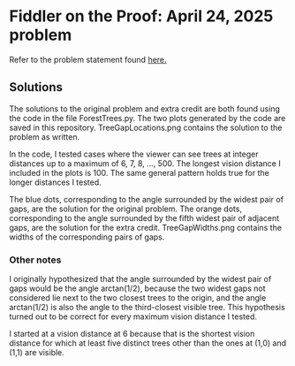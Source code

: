 # Fiddler on the Proof: April 24, 2025 problem

Refer to the problem statement found [here.](https://thefiddler.substack.com/p/can-you-see-between-the-trees)

## Solutions

The solutions to the original problem and extra credit are both found
using the code in the file ForestTrees.py.
The two plots generated by the code are saved in this repository.
TreeGapLocations.png contains the solution to the problem as written.

In the code, I tested cases where the viewer can see trees at integer distances
up to a maximum of 6, 7, 8, ..., 500.
The longest vision distance I included in the plots is 100.
The same general pattern holds true for the longer distances I tested.

The blue dots, corresponding to the angle surrounded by the widest pair of gaps,
are the solution for the original problem.
The orange dots, corresponding to the angle surrounded by the fifth widest pair
of adjacent gaps, are the solution for the extra credit.
TreeGapWidths.png contains the widths of the corresponding pairs of gaps.

### Other notes

I originally hypothesized that the angle surrounded by the widest pair of gaps
would be the angle arctan(1/2),
because the two widest gaps not considered lie next to the two closest trees to the origin,
and the angle arctan(1/2) is also the angle to the third-closest visible tree.
This hypothesis turned out to be correct for every maximum vision distance I tested.

I started at a vision distance at 6 because that is the shortest vision distance
for which at least five distinct trees other than the ones at (1,0) and (1,1)
are visible.